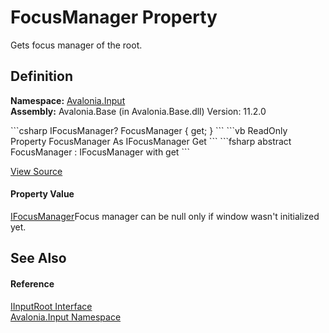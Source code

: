 # FocusManager Property


Gets focus manager of the root.



## Definition
**Namespace:** <a href="N_Avalonia_Input">Avalonia.Input</a>  
**Assembly:** Avalonia.Base (in Avalonia.Base.dll) Version: 11.2.0

<Tabs groupId="api-code-preview">
<TabItem value="csharp" label="C#">
```csharp
IFocusManager? FocusManager { get; }
```
</TabItem>
<TabItem value="vb" label="VB">
```vb
ReadOnly Property FocusManager As IFocusManager
	Get
```
</TabItem>
<TabItem value="fsharp" label="F#">
```fsharp
abstract FocusManager : IFocusManager with get
```
</TabItem>
</Tabs>



<a href="https://github.com/AvaloniaUI/Avalonia/tree/master/src/Avalonia.Base/Input/IInputRoot.cs" title="View the source code">View Source</a>



#### Property Value
<a href="T_Avalonia_Input_IFocusManager">IFocusManager</a>Focus manager can be null only if window wasn't initialized yet.

## See Also


#### Reference
<a href="T_Avalonia_Input_IInputRoot">IInputRoot Interface</a>  
<a href="N_Avalonia_Input">Avalonia.Input Namespace</a>  

